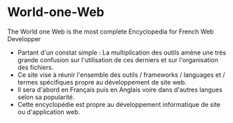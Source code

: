 # World-one-Web
The World one Web is the most complete Encyclopedia for French Web Developper

  - Partant d'un constat simple : La multiplication des outils amène une très grande confusion sur l'utilisation de ces derniers et sur l'organisation des fichiers.
  - Ce site vise à réunir l'ensemble des outils / frameworks / languages et / termes spécifiques propre au développement de site web.
  - Il sera d'abord en Français puis en Anglais voire dans d'autres langues selon sa popularité.
  - Cette encyclopédie est propre au développement informatique de site ou d'application web. 



